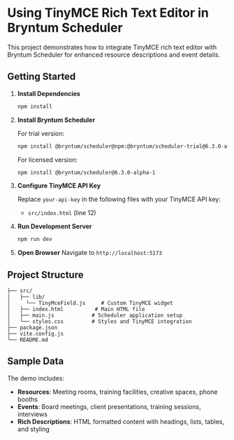 # Using TinyMCE Rich Text Editor in Bryntum Scheduler

This project demonstrates how to integrate TinyMCE rich text editor with Bryntum Scheduler for enhanced resource descriptions and event details.

## Getting Started

1. **Install Dependencies**

   ```bash
   npm install
   ```

2. **Install Bryntum Scheduler**

   For trial version:

   ```bash
   npm install @bryntum/scheduler@npm:@bryntum/scheduler-trial@6.3.0-alpha-1
   ```

   For licensed version:

   ```bash
   npm install @bryntum/scheduler@6.3.0-alpha-1
   ```

3. **Configure TinyMCE API Key**

   Replace `your-api-key` in the following files with your TinyMCE API key:
   - `src/index.html` (line 12)

4. **Run Development Server**

   ```bash
   npm run dev
   ```

5. **Open Browser**
   Navigate to `http://localhost:5173`

## Project Structure

```
├── src/
|   ├── lib/
│     └── TinyMceField.js     # Custom TinyMCE widget
│   ├── index.html          # Main HTML file
│   ├── main.js            # Scheduler application setup
│   └── styles.css         # Styles and TinyMCE integration
├── package.json
├── vite.config.js
└── README.md
```

## Sample Data

The demo includes:

- **Resources**: Meeting rooms, training facilities, creative spaces, phone booths
- **Events**: Board meetings, client presentations, training sessions, interviews
- **Rich Descriptions**: HTML formatted content with headings, lists, tables, and styling